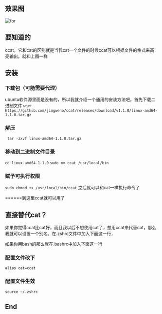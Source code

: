 ## 效果图



![for](https://s1.ax1x.com/2018/08/03/P0779J.png)

## 要知道的

ccat，它和cat的区别就是当我cat一个文件的时候ccat可以根据文件的格式来高亮输出。就和上图一样

## 安装

### 下载包（可能需要代理）

ubuntu软件源里面是没有的，所以我就介绍一个通用的安装方法吧，首先下载二进制文件
 `wget https://github.com/jingweno/ccat/releases/download/v1.1.0/linux-amd64-1.1.0.tar.gz`

### 解压

` tar -zxvf linux-amd64-1.1.0.tar.gz`

###  移动到二进制文件目录

 `cd linux-amd64-1.1.0`
 `sudo mv ccat /usr/local/bin`

### 赋予可执行权限

 `sudo chmod +x /usr/local/bin/ccat`
 之后就可以和cat一样执行命令了

======到这里ccat就可以用了

## 直接替代cat？

如果你觉得ccat比cat好，而且我以后不想使用cat了，想用ccat来代替cat，那么我就可以设置一个别名，在.zshrc文件中加入下面这一行，

如果你用bash的那么就在.bashrc中加入下面这一行

### 配置文件改下

 `alias cat=ccat`

### 配置文件生效

 `source ~/.zshrc`

## End 

 